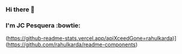 ### Hi there 👋
### I'm JC Pesquera :bowtie:

(https://github-readme-stats.vercel.app/apiXceedGone=rahulkarda)](https://github.com/rahulkarda/readme-components)

<!--
**XceedGone/XceedGone** is a ✨ _special_ ✨ repository because its `README.md` (this file) appears on your GitHub profile.

Here are some ideas to get you started:

- 🔭 I’m currently working on ...
- 🌱 I’m currently learning ...
- 👯 I’m looking to collaborate on ...
- 🤔 I’m looking for help with ...
- 💬 Ask me about ...
- 📫 How to reach me: ...
- 😄 Pronouns: ...
- ⚡ Fun fact: ...
-->

